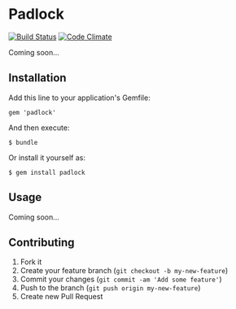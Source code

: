 # Padlock

[![Build Status](https://travis-ci.org/acuppy/padlock.png?branch=master)](https://travis-ci.org/acuppy/padlock) [![Code Climate](https://codeclimate.com/github/acuppy/padlock.png)](https://codeclimate.com/github/acuppy/padlock)

Coming soon...

## Installation

Add this line to your application's Gemfile:

    gem 'padlock'

And then execute:

    $ bundle

Or install it yourself as:

    $ gem install padlock

## Usage

Coming soon...

## Contributing

1. Fork it
2. Create your feature branch (`git checkout -b my-new-feature`)
3. Commit your changes (`git commit -am 'Add some feature'`)
4. Push to the branch (`git push origin my-new-feature`)
5. Create new Pull Request
